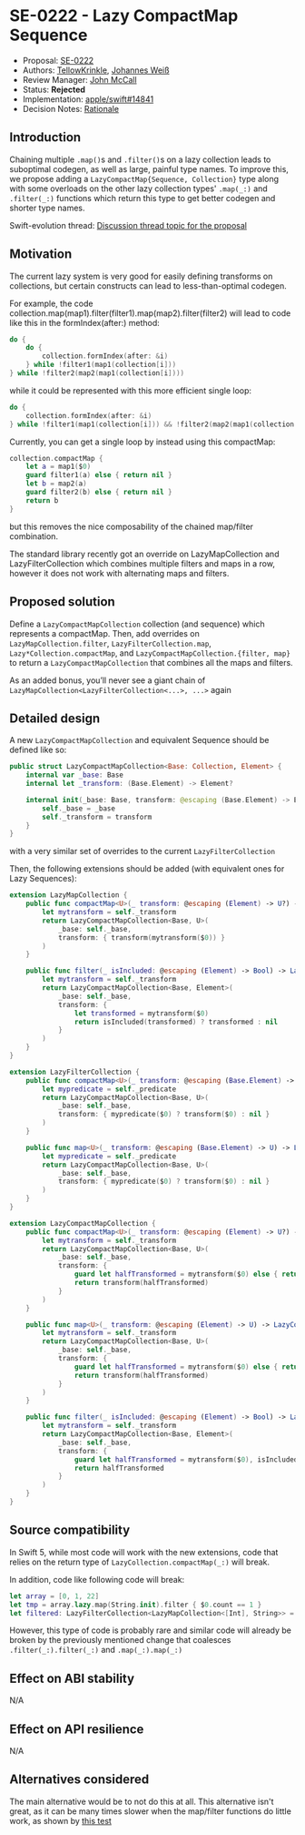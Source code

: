 # SE-0222 - Lazy CompactMap Sequence

* Proposal: [SE-0222](0222-lazy-compactmap-sequence.md)
* Authors: [TellowKrinkle](https://github.com/TellowKrinkle), [Johannes Weiß](https://github.com/weissi)
* Review Manager: [John McCall](https://github.com/rjmccall)
* Status: **Rejected**
* Implementation: [apple/swift#14841](https://github.com/apple/swift/pull/14841)
* Decision Notes: [Rationale](https://forums.swift.org/t/se-0222-lazy-compactmap-sequence/14850/16)

## Introduction

Chaining multiple `.map()`s and `.filter()`s on a lazy collection leads
to suboptimal codegen, as well as large, painful type names.
To improve this, we propose adding a `LazyCompactMap{Sequence, Collection}`
type along with some overloads on the other lazy collection types' `.map(_:)`
and `.filter(_:)` functions which return this type to get better codegen
and shorter type names.

Swift-evolution thread: [Discussion thread topic for the proposal](https://forums.swift.org/t/introduce-lazy-version-of-compactmap/9835/1)

## Motivation

The current lazy system is very good for easily defining transforms on collections, but certain constructs can lead to less-than-optimal codegen.

For example, the code collection.map(map1).filter(filter1).map(map2).filter(filter2) will lead to code like this in the formIndex(after:) method:

```swift
do {
    do {
        collection.formIndex(after: &i)
    } while !filter1(map1(collection[i]))
} while !filter2(map2(map1(collection[i])))
```
while it could be represented with this more efficient single loop:
```swift
do {
    collection.formIndex(after: &i)
} while !filter1(map1(collection[i])) && !filter2(map2(map1(collection[i])))
```
Currently, you can get a single loop by instead using this compactMap:
```swift
collection.compactMap {
    let a = map1($0)
    guard filter1(a) else { return nil }
    let b = map2(a)
    guard filter2(b) else { return nil }
    return b
}
```
but this removes the nice composability of the chained map/filter combination.

The standard library recently got an override on LazyMapCollection and LazyFilterCollection
which combines multiple filters and maps in a row, however it does not work with alternating maps and filters.

## Proposed solution

Define a `LazyCompactMapCollection` collection (and sequence) which represents a compactMap.
Then, add overrides on `LazyMapCollection.filter`, `LazyFilterCollection.map`,
`Lazy*Collection.compactMap`, and `LazyCompactMapCollection.{filter, map}`
to return a `LazyCompactMapCollection` that combines all the maps and filters.

As an added bonus, you’ll never see a giant chain of
`LazyMapCollection<LazyFilterCollection<...>, ...>` again

## Detailed design

A new `LazyCompactMapCollection` and equivalent Sequence should be defined like so:
```swift
public struct LazyCompactMapCollection<Base: Collection, Element> {
	internal var _base: Base
	internal let _transform: (Base.Element) -> Element?

	internal init(_base: Base, transform: @escaping (Base.Element) -> Element?) {
		self._base = _base
		self._transform = transform
	}
}
```
with a very similar set of overrides to the current `LazyFilterCollection`

Then, the following extensions should be added (with equivalent ones for Lazy Sequences):
```swift
extension LazyMapCollection {
	public func compactMap<U>(_ transform: @escaping (Element) -> U?) -> LazyCompactMapCollection<Base, U> {
		let mytransform = self._transform
		return LazyCompactMapCollection<Base, U>(
			_base: self._base,
			transform: { transform(mytransform($0)) }
		)
	}

	public func filter(_ isIncluded: @escaping (Element) -> Bool) -> LazyCompactMapCollection<Base, Element> {
		let mytransform = self._transform
		return LazyCompactMapCollection<Base, Element>(
			_base: self._base,
			transform: {
				let transformed = mytransform($0)
				return isIncluded(transformed) ? transformed : nil
			}
		)
	}
}

extension LazyFilterCollection {
	public func compactMap<U>(_ transform: @escaping (Base.Element) -> U?) -> LazyCompactMapCollection<Base, U> {
		let mypredicate = self._predicate
		return LazyCompactMapCollection<Base, U>(
			_base: self._base,
			transform: { mypredicate($0) ? transform($0) : nil }
		)
	}

	public func map<U>(_ transform: @escaping (Base.Element) -> U) -> LazyCompactMapCollection<Base, U> {
		let mypredicate = self._predicate
		return LazyCompactMapCollection<Base, U>(
			_base: self._base,
			transform: { mypredicate($0) ? transform($0) : nil }
		)
	}
}

extension LazyCompactMapCollection {
	public func compactMap<U>(_ transform: @escaping (Element) -> U?) -> LazyCompactMapCollection<Base, U> {
		let mytransform = self._transform
		return LazyCompactMapCollection<Base, U>(
			_base: self._base,
			transform: {
				guard let halfTransformed = mytransform($0) else { return nil }
				return transform(halfTransformed)
			}
		)
	}

	public func map<U>(_ transform: @escaping (Element) -> U) -> LazyCompactMapCollection<Base, U> {
		let mytransform = self._transform
		return LazyCompactMapCollection<Base, U>(
			_base: self._base,
			transform: {
				guard let halfTransformed = mytransform($0) else { return nil }
				return transform(halfTransformed)
			}
		)
	}

	public func filter(_ isIncluded: @escaping (Element) -> Bool) -> LazyCompactMapCollection<Base, Element> {
		let mytransform = self._transform
		return LazyCompactMapCollection<Base, Element>(
			_base: self._base,
			transform: {
				guard let halfTransformed = mytransform($0), isIncluded(halfTransformed) else { return nil }
				return halfTransformed
			}
		)
	}
}
```

## Source compatibility

In Swift 5, while most code will work with the new extensions, code that relies on
the return type of `LazyCollection.compactMap(_:)` will break.

In addition, code like following code will break:
```swift
let array = [0, 1, 22]
let tmp = array.lazy.map(String.init).filter { $0.count == 1 }
let filtered: LazyFilterCollection<LazyMapCollection<[Int], String>> = tmp
```

However, this type of code is probably rare and similar code will already
be broken by the previously mentioned change that coalesces
`.filter(_:).filter(_:)` and `.map(_:).map(_:)`

## Effect on ABI stability

N/A

## Effect on API resilience

N/A

## Alternatives considered

The main alternative would be to not do this at all.  This alternative
isn't great, as it can be many times slower when the map/filter functions
do little work, as shown by [this test](https://gist.github.com/tellowkrinkle/818c8d9ce467f272c889bdd503784d63)

